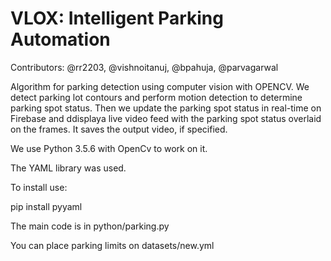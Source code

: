 # VLOX: Intelligent Parking Automation

Contributors: @rr2203, @vishnoitanuj, @bpahuja, @parvagarwal

Algorithm for parking detection using computer vision with OPENCV. We detect parking lot contours and perform motion detection to determine parking spot status. Then we update the parking spot status in real-time on Firebase and ddisplaya live video feed with the parking spot status overlaid on the frames. It saves the output video, if specified.

We use Python 3.5.6 with OpenCv to work on it.

The YAML library was used.

To install use: 

pip install pyyaml

The main code is in python/parking.py

You can place parking limits on datasets/new.yml
